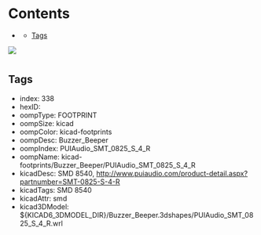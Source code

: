 



Contents
========

* [](#)
	* [Tags](#tags)
  
![][im]
# 

## Tags

- index: 338
- hexID: 
- oompType: FOOTPRINT
- oompSize: kicad
- oompColor: kicad-footprints
- oompDesc: Buzzer_Beeper
- oompIndex: PUIAudio_SMT_0825_S_4_R
- oompName: kicad-footprints/Buzzer_Beeper/PUIAudio_SMT_0825_S_4_R
- kicadDesc: SMD 8540, http://www.puiaudio.com/product-detail.aspx?partnumber=SMT-0825-S-4-R
- kicadTags: SMD 8540
- kicadAttr: smd
- kicad3DModel: ${KICAD6_3DMODEL_DIR}/Buzzer_Beeper.3dshapes/PUIAudio_SMT_0825_S_4_R.wrl



[im]: image.png
